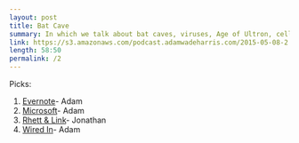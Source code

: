 ```yaml
---
layout: post
title: Bat Cave
summary: In which we talk about bat caves, viruses, Age of Ultron, cell phone laws, etc.
link: https://s3.amazonaws.com/podcast.adamwadeharris.com/2015-05-08-2.mp3
length: 58:50
permalink: /2
---
```


Picks:

1. [Evernote](https://evernote.com/)- Adam
1. [Microsoft](http://www.microsoft.com/)- Adam
1. [Rhett & Link](http://rhettandlink.com/)- Jonathan
1. [Wired In](http://wearewired.in/)- Adam
